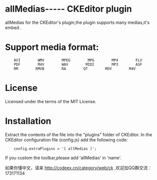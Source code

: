 allMedias----- CKEditor plugin
=========

allMedias for the CKEditor's plugin,the plugin supports many medias,it's embed .

Support media format:
=========
        AVI        WMV        MPEG        MPG        MP4        FLV
        PDF        M4V        WAV        MIDI        MP3        ASF
        RM        RMVB        RA        QT        MOV        M4V
        
License
=========
Licensed under the terms of the MIT License.

Installation
=========
Extract the contents of the file into the "plugins" folder of CKEditor.
In the CKEditor configuration file (config.js) add the following code:

        config.extraPlugins = '[ allMedias ]';

If you custom the toolbar,please add 'allMedias' in 'name'.

如果你懂中文，请来 http://codeex.cn/category/web/ck ,欢迎加QQ群交流：173171134

